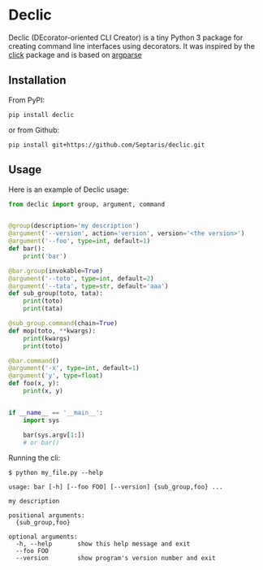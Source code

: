 # Declic

Declic (DEcorator-oriented CLI Creator) is a tiny Python 3 package for creating command line interfaces using
decorators. It was inspired by the [click](http://click.pocoo.org/6/) package and is based on
[argparse](https://docs.python.org/3/library/argparse.html)

## Installation

From PyPI:

```
pip install declic
```

or from Github:

```
pip install git+https://github.com/Septaris/declic.git
```

## Usage

Here is an example of Declic usage:

```python
from declic import group, argument, command


@group(description='my description')
@argument('--version', action='version', version='<the version>')
@argument('--foo', type=int, default=1)
def bar():
    print('bar')

@bar.group(invokable=True)
@argument('--toto', type=int, default=2)
@argument('--tata', type=str, default='aaa')
def sub_group(toto, tata):
    print(toto)
    print(tata)

@sub_group.command(chain=True)
def mop(toto, **kwargs):
    print(kwargs)
    print(toto)

@bar.command()
@argument('-x', type=int, default=1)
@argument('y', type=float)
def foo(x, y):
    print(x, y)


if __name__ == '__main__':
    import sys

    bar(sys.argv[1:])
    # or bar()
```

Running the cli:

```
$ python my_file.py --help

usage: bar [-h] [--foo FOO] [--version] {sub_group,foo} ...

my description

positional arguments:
  {sub_group,foo}

optional arguments:
  -h, --help       show this help message and exit
  --foo FOO
  --version        show program's version number and exit
```


